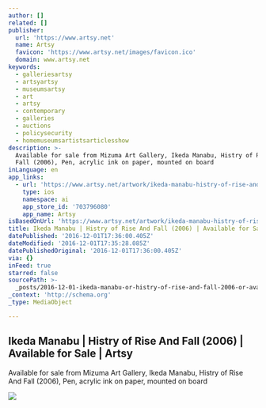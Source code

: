```yaml
---
author: []
related: []
publisher:
  url: 'https://www.artsy.net'
  name: Artsy
  favicon: 'https://www.artsy.net/images/favicon.ico'
  domain: www.artsy.net
keywords:
  - galleriesartsy
  - artsyartsy
  - museumsartsy
  - art
  - artsy
  - contemporary
  - galleries
  - auctions
  - policysecurity
  - homemuseumsartistsarticlesshow
description: >-
  Available for sale from Mizuma Art Gallery, Ikeda Manabu, Histry of Rise And
  Fall (2006), Pen, acrylic ink on paper, mounted on board
inLanguage: en
app_links:
  - url: 'https://www.artsy.net/artwork/ikeda-manabu-histry-of-rise-and-fall'
    type: ios
    namespace: ai
    app_store_id: '703796080'
    app_name: Artsy
isBasedOnUrl: 'https://www.artsy.net/artwork/ikeda-manabu-histry-of-rise-and-fall'
title: Ikeda Manabu | Histry of Rise And Fall (2006) | Available for Sale | Artsy
datePublished: '2016-12-01T17:36:00.405Z'
dateModified: '2016-12-01T17:35:28.085Z'
datePublishedOriginal: '2016-12-01T17:36:00.405Z'
via: {}
inFeed: true
starred: false
sourcePath: >-
  _posts/2016-12-01-ikeda-manabu-or-histry-of-rise-and-fall-2006-or-available-fo.md
_context: 'http://schema.org'
_type: MediaObject

---
```

<article style=""><h1>Ikeda Manabu | Histry of Rise And Fall (2006) | Available for Sale | Artsy</h1><p>Available for sale from Mizuma Art Gallery, Ikeda Manabu, Histry of Rise And Fall (2006), Pen, acrylic ink on paper, mounted on board</p><img src="https://d7hftxdivxxvm.cloudfront.net/?resize_to=fit&amp;width=640&amp;height=639&amp;quality=95&amp;src=https%3A%2F%2Fd32dm0rphc51dk.cloudfront.net%2F_a54kJMhvDxGzDybozq2Jw%2Flarge.jpg" /></article>